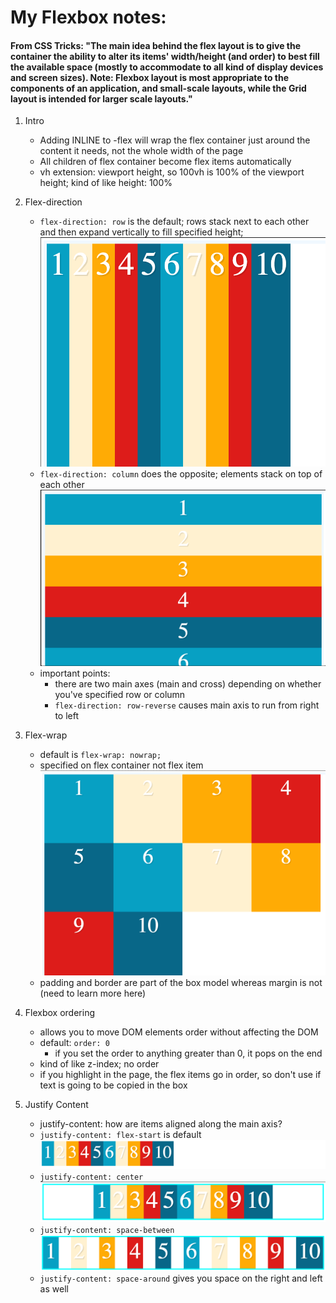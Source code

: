 <h1>My Flexbox notes:</h1>

<h4>From CSS Tricks: "The main idea behind the flex layout is to give the container the ability to alter its items' width/height (and order) to best fill the available space (mostly to accommodate to all kind of display devices and screen sizes). Note: Flexbox layout is most appropriate to the components of an application, and small-scale layouts, while the Grid layout is intended for larger scale layouts." </h4>

1. Intro

    - Adding INLINE to -flex will wrap the flex container just around the content it needs, not the whole width of the page
    - All children of flex container become flex items automatically
    - vh extension: viewport height, so 100vh is 100% of the viewport height; kind of like height: 100%

2. Flex-direction

    - `flex-direction: row` is the default; rows stack next to each other and then expand vertically to fill specified height;
    ![Row](images/flex-direction-row.png)
    - `flex-direction: column` does the opposite; elements stack on top of each other
    ![Column](images/flex-direction-column.png)
    - important points:
        - there are two main axes (main and cross) depending on whether you've specified row or column
        - `flex-direction: row-reverse` causes main axis to run from right to left

3. Flex-wrap

    - default is `flex-wrap: nowrap;`
    - specified on flex container not flex item
    ![flexwrap](images/flexwrap.png)
    - padding and border are part of the box model whereas margin is not (need to learn more here)

4. Flexbox ordering

    - allows you to move DOM elements order without affecting the DOM
    - default: `order: 0`
        - if you set the order to anything greater than 0, it pops on the end
    - kind of like z-index; no order
    - if you highlight in the page, the flex items go in order, so don't use if text is going to be copied in the box

5. Justify Content

    - justify-content: how are items aligned along the main axis?
    - `justify-content: flex-start` is default
    ![flex-start](/images/justify-flex-start.png)
    - `justify-content: center`
    ![justify-center](/images/justify-center.png)
    - `justify-content: space-between`
    ![space-between](/images/space-between.png)
    - `justify-content: space-around` gives you space on the right and left as well